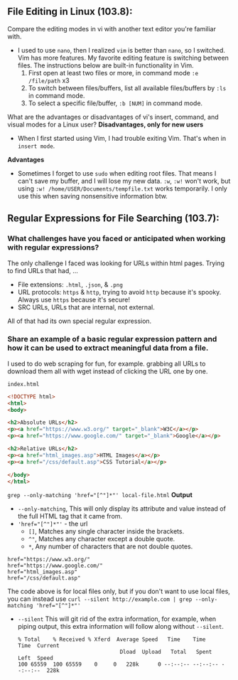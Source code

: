 ## File Editing in Linux (103.8): 
Compare the editing modes in vi with another text editor you're familiar with.
- I used to use `nano`, then I realized `vim` is better than `nano`, so I switched. Vim has more features. My favorite editing feature is switching between files. The instructions below are built-in functionality in Vim.
    1. First open at least two files or more, in command mode `:e /file/path` x3
    1. To switch between files/buffers, list all available files/buffers by `:ls` in command mode.
    1. To select a specific file/buffer, `:b [NUM]` in command mode.

What are the advantages or disadvantages of vi's insert, command, and visual modes for a Linux user?
**Disadvantages, only for new users**
- When I first started using Vim, I had trouble exiting Vim. That's when in `insert mode`.

**Advantages**
- Sometimes I forget to use `sudo` when editing root files. That means I can't save my buffer, and I will lose my new data. `:w`, `:w!` won't work, but using `:w! /home/USER/Documents/tempfile.txt` works temporarily. I only use this when saving nonsensitive information btw.

## Regular Expressions for File Searching (103.7): 
### What challenges have you faced or anticipated when working with regular expressions?
The only challenge I faced was looking for URLs within html pages. Trying to find URLs that had, ...
- File extensions: `.html`, `.json`, & `.png`
- URL protocols: `https` & `http`, trying to avoid `http` because it's spooky. Always use `https` because it's secure!
- SRC URLs, URLs that are internal, not external.

All of that had its own special regular expression.

### Share an example of a basic regular expression pattern and how it can be used to extract meaningful data from a file.
I used to do web scraping for fun, for example. grabbing all URLs to download them all with wget instead of clicking the URL one by one.

`index.html`
```html
<!DOCTYPE html>
<html>
<body>

<h2>Absolute URLs</h2>
<p><a href="https://www.w3.org/" target="_blank">W3C</a></p>
<p><a href="https://www.google.com/" target="_blank">Google</a></p>

<h2>Relative URLs</h2>
<p><a href="html_images.asp">HTML Images</a></p>
<p><a href="/css/default.asp">CSS Tutorial</a></p>

</body>
</html>
```
`grep --only-matching 'href="[^"]*"' local-file.html` **Output**
- `--only-matching`, This will only display its attribute and value instead of the full HTML tag that it came from.
- `'href="[^"]*"'` - the url
    - `[]`, Matches any single character inside the brackets.
    - `^"`, Matches any character except a double quote.
    - `*`, Any number of characters that are not double quotes.
```
href="https://www.w3.org/"
href="https://www.google.com/"
href="html_images.asp"
href="/css/default.asp"
```

The code above is for local files only, but if you don't want to use local files, you can instead use `curl --silent http://example.com | grep --only-matching 'href="[^"]*"'`
- `--silent` This will git rid of the extra information, for example, when piping output, this extra information will follow along without `--silent`.
    ```
    % Total    % Received % Xferd  Average Speed   Time    Time     Time  Current
                                    Dload  Upload   Total   Spent    Left  Speed
    100 65559  100 65559    0     0   228k      0 --:--:-- --:--:-- --:--:--  228k
    ```
